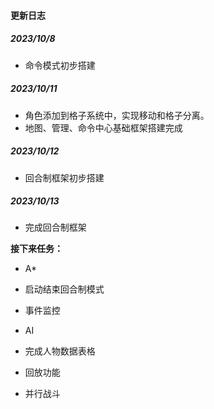 #### 更新日志

##### 2023/10/8 

- 命令模式初步搭建

##### 2023/10/11 

- 角色添加到格子系统中，实现移动和格子分离。
- 地图、管理、命令中心基础框架搭建完成



##### 2023/10/12

- 回合制框架初步搭建

##### 2023/10/13

- 完成回合制框架



**接下来任务：**

- A*

- 启动结束回合制模式
- 事件监控
- AI
- 完成人物数据表格
- 回放功能
- 并行战斗